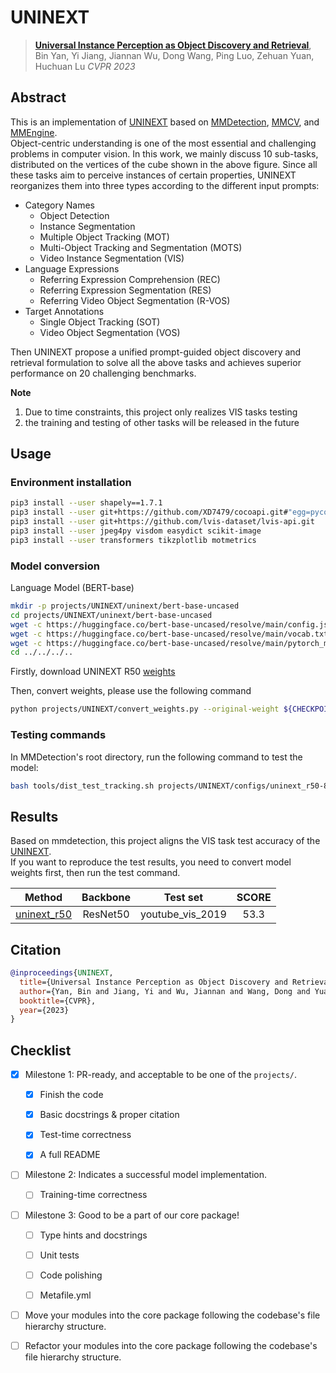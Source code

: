 # UNINEXT

> [**Universal Instance Perception as Object Discovery and Retrieval**](https://arxiv.org/abs/2303.06674),
> Bin Yan, Yi Jiang, Jiannan Wu, Dong Wang, Ping Luo, Zehuan Yuan, Huchuan Lu
> *CVPR 2023*

## Abstract

This is an implementation of [UNINEXT](https://github.com/MasterBin-IIAU/UNINEXT) based on [MMDetection](https://github.com/open-mmlab/mmdetection), [MMCV](https://github.com/open-mmlab/mmcv), and [MMEngine](https://github.com/open-mmlab/mmengine).
<br>
Object-centric understanding is one of the most essential and challenging problems in computer vision. In this work, we mainly discuss 10 sub-tasks, distributed on the vertices of the cube shown in the above figure. Since all these tasks aim to perceive instances of certain properties, UNINEXT reorganizes them into three types according to the different input prompts:

- Category Names
  - Object Detection
  - Instance Segmentation
  - Multiple Object Tracking (MOT)
  - Multi-Object Tracking and Segmentation (MOTS)
  - Video Instance Segmentation (VIS)
- Language Expressions
  - Referring Expression Comprehension (REC)
  - Referring Expression Segmentation (RES)
  - Referring Video Object Segmentation (R-VOS)
- Target Annotations
  - Single Object Tracking (SOT)
  - Video Object Segmentation (VOS)

Then UNINEXT propose a unified prompt-guided object discovery and retrieval formulation
to solve all the above tasks and achieves superior performance on 20 challenging benchmarks.
<br>

</div>

**Note**

1. Due to time constraints, this project only realizes VIS tasks testing
2. the training and testing of other tasks will be released in the future

## Usage

### Environment installation

```bash
pip3 install --user shapely==1.7.1
pip3 install --user git+https://github.com/XD7479/cocoapi.git#"egg=pycocotools&subdirectory=PythonAPI"
pip3 install --user git+https://github.com/lvis-dataset/lvis-api.git
pip3 install --user jpeg4py visdom easydict scikit-image
pip3 install --user transformers tikzplotlib motmetrics
```

### Model conversion

Language Model (BERT-base)

```bash
mkdir -p projects/UNINEXT/uninext/bert-base-uncased
cd projects/UNINEXT/uninext/bert-base-uncased
wget -c https://huggingface.co/bert-base-uncased/resolve/main/config.json
wget -c https://huggingface.co/bert-base-uncased/resolve/main/vocab.txt
wget -c https://huggingface.co/bert-base-uncased/resolve/main/pytorch_model.bin
cd ../../../..
```

Firstly, download UNINEXT R50 [weights](https://maildluteducn-my.sharepoint.com/:f:/g/personal/yan_bin_mail_dlut_edu_cn/ErbTZCzv0vJAoIMwa90_3qoBOFbHIJJTVxI58-kk2nfkhw?e=4qvjrR)

Then, convert weights, please use the following command

```bash
python projects/UNINEXT/convert_weights.py --original-weight ${CHECKPOINT_PATH} --out-weight ${CHECKPOINT_PATH}
```

### Testing commands

In MMDetection's root directory, run the following command to test the model:

```bash
bash tools/dist_test_tracking.sh projects/UNINEXT/configs/uninext_r50-8e_youtubevis2019.py 8 --checkpoint ${CHECKPOINT_PATH}
```

## Results

Based on mmdetection, this project aligns the VIS task test accuracy of the  [UNINEXT](https://github.com/MasterBin-IIAU/UNINEXT).
<br>
If you want to reproduce the test results, you need to convert model weights first, then run the test command.

|                          Method                           | Backbone |     Test set     | SCORE |
| :-------------------------------------------------------: | :------: | :--------------: | :---: |
| [uninext_r50](./configs/uninext_r50-8e_youtubevis2019.py) | ResNet50 | youtube_vis_2019 | 53.3  |

## Citation

```BibTeX
@inproceedings{UNINEXT,
  title={Universal Instance Perception as Object Discovery and Retrieval},
  author={Yan, Bin and Jiang, Yi and Wu, Jiannan and Wang, Dong and Yuan, Zehuan and Luo, Ping and Lu, Huchuan},
  booktitle={CVPR},
  year={2023}
}
```

## Checklist

<!-- Here is a checklist illustrating a usual development workflow of a successful project, and also serves as an overview of this project's progress. The PIC (person in charge) or contributors of this project should check all the items that they believe have been finished, which will further be verified by codebase maintainers via a PR.
OpenMMLab's maintainer will review the code to ensure the project's quality. Reaching the first milestone means that this project suffices the minimum requirement of being merged into 'projects/'. But this project is only eligible to become a part of the core package upon attaining the last milestone.
Note that keeping this section up-to-date is crucial not only for this project's developers but the entire community, since there might be some other contributors joining this project and deciding their starting point from this list. It also helps maintainers accurately estimate time and effort on further code polishing, if needed.
A project does not necessarily have to be finished in a single PR, but it's essential for the project to at least reach the first milestone in its very first PR. -->

- [x] Milestone 1: PR-ready, and acceptable to be one of the `projects/`.

  - [x] Finish the code

    <!-- The code's design shall follow existing interfaces and convention. For example, each model component should be registered into `mmdet.registry.MODELS` and configurable via a config file. -->

  - [x] Basic docstrings & proper citation

    <!-- Each major object should contain a docstring, describing its functionality and arguments. If you have adapted the code from other open-source projects, don't forget to cite the source project in docstring and make sure your behavior is not against its license. Typically, we do not accept any code snippet under GPL license. [A Short Guide to Open Source Licenses](https://medium.com/nationwide-technology/a-short-guide-to-open-source-licenses-cf5b1c329edd) -->

  - [x] Test-time correctness

    <!-- If you are reproducing the result from a paper, make sure your model's inference-time performance matches that in the original paper. The weights usually could be obtained by simply renaming the keys in the official pre-trained weights. This test could be skipped though, if you are able to prove the training-time correctness and check the second milestone. -->

  - [x] A full README

    <!-- As this template does. -->

- [ ] Milestone 2: Indicates a successful model implementation.

  - [ ] Training-time correctness

    <!-- If you are reproducing the result from a paper, checking this item means that you should have trained your model from scratch based on the original paper's specification and verified that the final result matches the report within a minor error range. -->

- [ ] Milestone 3: Good to be a part of our core package!

  - [ ] Type hints and docstrings

    <!-- Ideally *all* the methods should have [type hints](https://www.pythontutorial.net/python-basics/python-type-hints/) and [docstrings](https://google.github.io/styleguide/pyguide.html#381-docstrings). [Example](https://github.com/open-mmlab/mmdetection/blob/5b0d5b40d5c6cfda906db7464ca22cbd4396728a/mmdet/datasets/transforms/transforms.py#L41-L169) -->

  - [ ] Unit tests

    <!-- Unit tests for each module are required. [Example](https://github.com/open-mmlab/mmdetection/blob/5b0d5b40d5c6cfda906db7464ca22cbd4396728a/tests/test_datasets/test_transforms/test_transforms.py#L35-L88) -->

  - [ ] Code polishing

    <!-- Refactor your code according to reviewer's comment. -->

  - [ ] Metafile.yml

    <!-- It will be parsed by MIM and Inferencer. [Example](https://github.com/open-mmlab/mmdetection/blob/3.x/configs/faster_rcnn/metafile.yml) -->

- [ ] Move your modules into the core package following the codebase's file hierarchy structure.

  <!-- In particular, you may have to refactor this README into a standard one. [Example](https://github.com/open-mmlab/mmdetection/blob/3.x/configs/faster_rcnn/README.md) -->

- [ ] Refactor your modules into the core package following the codebase's file hierarchy structure.
